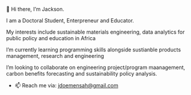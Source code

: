 👋 Hi there, I’m Jackson.

I am a Doctoral Student, Enterpreneur and Educator.

My interests include sustainable materials engineering, data analytics for public policy and education in Africa

I’m currently learning programming skills alongside sustianble products management, research and engineering

I’m looking to collaborate on engineering project/program maanagement, carbon benefits forecasting and sustainability policy analysis.
- 📫 Reach me via: jdoemensah@gmail.com

<!---
Jdoemensah/Jdoemensah is a ✨ special ✨ repository because its `README.md` (this file) appears on your GitHub profile.
You can click the Preview link to take a look at your changes.
---
